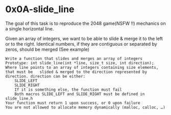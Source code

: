 # 0x0A-slide_line  

The goal of this task is to reproduce the 2048 game(NSFW !!) mechanics on a single  horizontal line.  

Given an array of integers, we want to be able to slide & merge it to the left or to   the right. Identical numbers, if they are contiguous or separated by zeros, should be  merged (See example)  

    Write a function that slides and merges an array of integers  
    Prototype: int slide_line(int *line, size_t size, int direction);  
    Where line points to an array of integers containing size elements, that must be   slided & merged to the direction represented by direction. direction can be either:  
        SLIDE_LEFT  
        SLIDE_RIGHT  
        If it is something else, the function must fail  
        Both macros SLIDE_LEFT and SLIDE_RIGHT must be defined in slide_line.h  
    Your function must return 1 upon success, or 0 upon failure  
    You are not allowed to allocate memory dynamically (malloc, calloc, …)  
